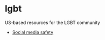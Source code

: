 # lgbt
US-based resources for the LGBT community
- [Social media safety](https://nickserv.notion.site/Social-media-safety-18ebd20e489a807ba2d2e19ee10236e3?pvs=4)
